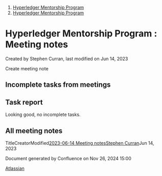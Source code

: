 1. [Hyperledger Mentorship Program](index.html)
2. [Hyperledger Mentorship Program](Hyperledger-Mentorship-Program_21954571.html)

# Hyperledger Mentorship Program : Meeting notes

Created by Stephen Curran, last modified on Jun 14, 2023

Create meeting note

## Incomplete tasks from meetings

## Task report

Looking good, no incomplete tasks.

## All meeting notes

TitleCreatorModified[2023-06-14 Meeting notes](/wiki/spaces/INTERN/pages/21959896/2023-06-14+Meeting+notes)[Stephen Curran](/people/557058:d676f135-ecd6-465b-b7eb-f87976bf4569?ref=confluence)Jun 14, 2023

Document generated by Confluence on Nov 26, 2024 15:00

[Atlassian](http://www.atlassian.com/)
